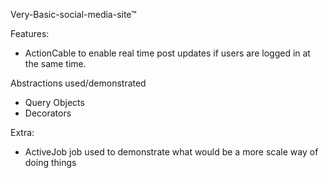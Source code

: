 Very-Basic-social-media-site™ 

Features:
- ActionCable to enable real time post updates if users are logged in at the same time.

Abstractions used/demonstrated 
- Query Objects
- Decorators

Extra:
- ActiveJob job used to demonstrate what would be a more scale way of doing things

